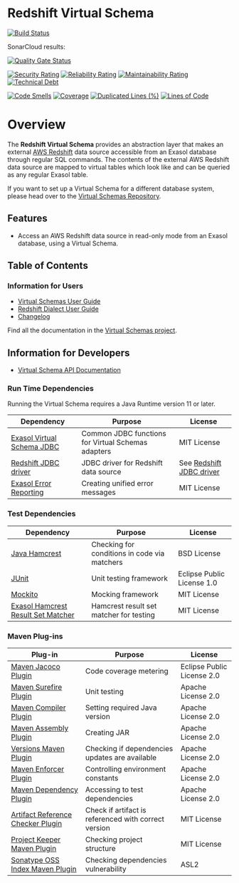 # Redshift Virtual Schema

[![Build Status](https://api.travis-ci.com/exasol/redshift-virtual-schema.svg?branch=main)](https://travis-ci.com/exasol/redshift-virtual-schema)

SonarCloud results:

[![Quality Gate Status](https://sonarcloud.io/api/project_badges/measure?project=com.exasol%3Aredshift-virtual-schema&metric=alert_status)](https://sonarcloud.io/dashboard?id=com.exasol%3Aredshift-virtual-schema)

[![Security Rating](https://sonarcloud.io/api/project_badges/measure?project=com.exasol%3Aredshift-virtual-schema&metric=security_rating)](https://sonarcloud.io/dashboard?id=com.exasol%3Aredshift-virtual-schema)
[![Reliability Rating](https://sonarcloud.io/api/project_badges/measure?project=com.exasol%3Aredshift-virtual-schema&metric=reliability_rating)](https://sonarcloud.io/dashboard?id=com.exasol%3Aredshift-virtual-schema)
[![Maintainability Rating](https://sonarcloud.io/api/project_badges/measure?project=com.exasol%3Aredshift-virtual-schema&metric=sqale_rating)](https://sonarcloud.io/dashboard?id=com.exasol%3Aredshift-virtual-schema)
[![Technical Debt](https://sonarcloud.io/api/project_badges/measure?project=com.exasol%3Aredshift-virtual-schema&metric=sqale_index)](https://sonarcloud.io/dashboard?id=com.exasol%3Aredshift-virtual-schema)

[![Code Smells](https://sonarcloud.io/api/project_badges/measure?project=com.exasol%3Aredshift-virtual-schema&metric=code_smells)](https://sonarcloud.io/dashboard?id=com.exasol%3Aredshift-virtual-schema)
[![Coverage](https://sonarcloud.io/api/project_badges/measure?project=com.exasol%3Aredshift-virtual-schema&metric=coverage)](https://sonarcloud.io/dashboard?id=com.exasol%3Aredshift-virtual-schema)
[![Duplicated Lines (%)](https://sonarcloud.io/api/project_badges/measure?project=com.exasol%3Aredshift-virtual-schema&metric=duplicated_lines_density)](https://sonarcloud.io/dashboard?id=com.exasol%3Aredshift-virtual-schema)
[![Lines of Code](https://sonarcloud.io/api/project_badges/measure?project=com.exasol%3Aredshift-virtual-schema&metric=ncloc)](https://sonarcloud.io/dashboard?id=com.exasol%3Aredshift-virtual-schema)

# Overview

The **Redshift Virtual Schema** provides an abstraction layer that makes an external [AWS Redshift](https://aws.amazon.com/redshift/) data source accessible from an Exasol database through regular SQL commands. The contents of the external AWS Redshift data source are mapped to virtual tables which look like and can be queried as any regular Exasol table.

If you want to set up a Virtual Schema for a different database system, please head over to the [Virtual Schemas Repository][virtual-schemas].

## Features

* Access an AWS Redshift data source in read-only mode from an Exasol database, using a Virtual Schema.

## Table of Contents

### Information for Users

* [Virtual Schemas User Guide][virtual-schemas-user-guide]
* [Redshift Dialect User Guide](doc/user_guide/redshift_user_guide.md)
* [Changelog](doc/changes/changelog.md)

Find all the documentation in the [Virtual Schemas project][vs-doc].

## Information for Developers

* [Virtual Schema API Documentation][vs-api]

### Run Time Dependencies

Running the Virtual Schema requires a Java Runtime version 11 or later.

| Dependency                                                         | Purpose                                                | License                                          |
|--------------------------------------------------------------------|--------------------------------------------------------|--------------------------------------------------|
| [Exasol Virtual Schema JDBC][virtual-schema-common-jdbc]           | Common JDBC functions for Virtual Schemas adapters     | MIT License                                      |
| [Redshift JDBC driver][redshift-jdbc-driver]                       | JDBC driver for Redshift data source                   | See [Redshift JDBC driver][redshift-jdbc-driver] |
| [Exasol Error Reporting][exasol-error-reporting]                   | Creating unified error messages                        | MIT License                                      |

### Test Dependencies

| Dependency                                                         | Purpose                                                | License                       |
|--------------------------------------------------------------------|--------------------------------------------------------|-------------------------------|
| [Java Hamcrest](http://hamcrest.org/JavaHamcrest/)                 | Checking for conditions in code via matchers           | BSD License                   |
| [JUnit](https://junit.org/junit5)                                  | Unit testing framework                                 | Eclipse Public License 1.0    |
| [Mockito](http://site.mockito.org/)                                | Mocking framework                                      | MIT License                   |
| [Exasol Hamcrest Result Set Matcher][exasol-hamcrest]              | Hamcrest result set matcher for testing                | MIT License                   |

### Maven Plug-ins

| Plug-in                                                            | Purpose                                                | License                       |
|--------------------------------------------------------------------|--------------------------------------------------------|-------------------------------|
| [Maven Jacoco Plugin][maven-jacoco-plugin]                         | Code coverage metering                                 | Eclipse Public License 2.0    |
| [Maven Surefire Plugin][maven-surefire-plugin]                     | Unit testing                                           | Apache License 2.0            |
| [Maven Compiler Plugin][maven-compiler-plugin]                     | Setting required Java version                          | Apache License 2.0            |
| [Maven Assembly Plugin][maven-assembly-plugin]                     | Creating JAR                                           | Apache License 2.0            |
| [Versions Maven Plugin][versions-maven-plugin]                     | Checking if dependencies updates are available         | Apache License 2.0            |
| [Maven Enforcer Plugin][maven-enforcer-plugin]                     | Controlling environment constants                      | Apache License 2.0            |
| [Maven Dependency Plugin][maven-dependency-plugin]                 | Accessing to test dependencies                         | Apache License 2.0            |
| [Artifact Reference Checker Plugin][artifact-ref-checker-plugin]   | Check if artifact is referenced with correct version   | MIT License                   |
| [Project Keeper Maven Plugin][project-keeper-maven-plugin]         | Checking project structure                             | MIT License                   |
| [Sonatype OSS Index Maven Plugin][sonatype-oss-index-maven-plugin] | Checking dependencies vulnerability                    | ASL2                          |

[virtual-schema-common-jdbc]: https://github.com/exasol/virtual-schema-common-jdbc
[redshift-jdbc-driver]: https://docs.aws.amazon.com/redshift/latest/mgmt/configure-jdbc-connection.html#download-jdbc-driver
[exasol-error-reporting]: https://github.com/exasol/error-reporting-java/

[exasol-hamcrest]: https://github.com/exasol/hamcrest-resultset-matcher

[maven-jacoco-plugin]: https://www.eclemma.org/jacoco/trunk/doc/maven.html
[maven-surefire-plugin]: https://maven.apache.org/surefire/maven-surefire-plugin/
[maven-compiler-plugin]: https://maven.apache.org/plugins/maven-compiler-plugin/
[maven-assembly-plugin]: https://maven.apache.org/plugins/maven-assembly-plugin/
[versions-maven-plugin]: https://www.mojohaus.org/versions-maven-plugin/
[maven-enforcer-plugin]: http://maven.apache.org/enforcer/maven-enforcer-plugin/
[artifact-ref-checker-plugin]: https://github.com/exasol/artifact-reference-checker-maven-plugin
[maven-dependency-plugin]: https://maven.apache.org/plugins/maven-dependency-plugin/
[project-keeper-maven-plugin]: https://github.com/exasol/project-keeper-maven-plugin
[sonatype-oss-index-maven-plugin]: https://sonatype.github.io/ossindex-maven/maven-plugin/

[virtual-schemas-user-guide]: https://docs.exasol.com/database_concepts/virtual_schemas.htm
[virtual-schemas]: https://github.com/exasol/virtual-schemas
[vs-api]: https://github.com/exasol/virtual-schema-common-java/blob/master/doc/development/api/virtual_schema_api.md
[vs-doc]: https://github.com/exasol/virtual-schemas/tree/master/doc
